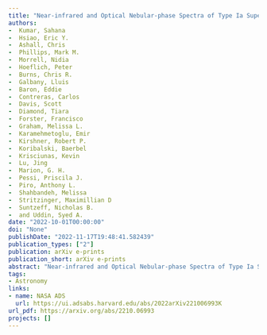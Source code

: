 ```yaml
---
title: "Near-infrared and Optical Nebular-phase Spectra of Type Ia Supernovae SN 2013aa and SN 2017cbv in NGC 5643"
authors:
-  Kumar, Sahana
-  Hsiao, Eric Y.
-  Ashall, Chris
-  Phillips, Mark M.
-  Morrell, Nidia
-  Hoeflich, Peter
-  Burns, Chris R.
-  Galbany, Lluis
-  Baron, Eddie
-  Contreras, Carlos
-  Davis, Scott
-  Diamond, Tiara
-  Forster, Francisco
-  Graham, Melissa L.
-  Karamehmetoglu, Emir
-  Kirshner, Robert P.
-  Koribalski, Baerbel
-  Krisciunas, Kevin
-  Lu, Jing
-  Marion, G. H.
-  Pessi, Priscila J.
-  Piro, Anthony L.
-  Shahbandeh, Melissa
-  Stritzinger, Maximillian D
-  Suntzeff, Nicholas B.
-  and Uddin, Syed A.
date: "2022-10-01T00:00:00"
doi: "None"
publishDate: "2022-11-17T19:48:41.582439"
publication_types: ["2"]
publication: arXiv e-prints
publication_short: arXiv e-prints
abstract: "Near-infrared and Optical Nebular-phase Spectra of Type Ia Supernovae SN 2013aa and SN 2017cbv in NGC 5643"
tags:
- Astronomy
links:
- name: NASA ADS
  url: https://ui.adsabs.harvard.edu/abs/2022arXiv221006993K
url_pdf: https://arxiv.org/abs/2210.06993
projects: []
---
```

